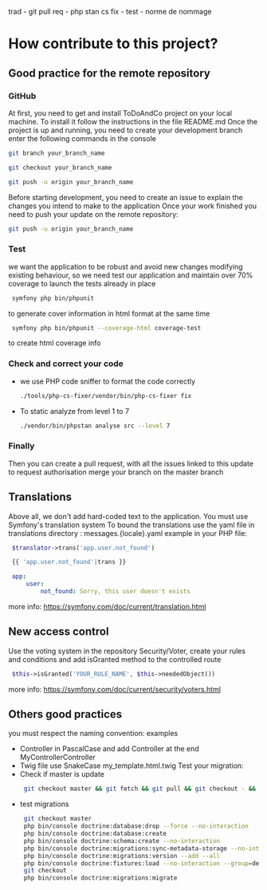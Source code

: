trad - git pull req - php stan cs fix - test - norme de nommage

# How contribute to this project?

## Good practice for the remote repository
### GitHub
At first, you need to get and install ToDoAndCo project on your local machine. 
To install it follow the instructions in the file README.md
Once the project is up and running, you need to create your development branch 
enter the following commands in the console
   ```bash
   git branch your_branch_name
   
   git checkout your_branch_name
   
   git push -u origin your_branch_name
   ```
Before starting development, you need to create an issue to explain the changes you intend to make to the application
Once your work finished you need to push your update on the remote repository:
   ```bash
   git push -u origin your_branch_name
   ```

### Test
we want the application to be robust and avoid new changes modifying existing behaviour, so
we need test our application and maintain over 70% coverage
to launch the tests already in place
   ```bash
    symfony php bin/phpunit
   ```  
to generate cover information in html format at the same time
   ```bash
    symfony php bin/phpunit --coverage-html coverage-test
   ``` 
to create html coverage info
### Check and correct your code
 - we use PHP code sniffer to format the code correctly
   ```bash
   ./tools/php-cs-fixer/vendor/bin/php-cs-fixer fix
   ``` 
 - To static analyze from level 1 to 7
   ```bash
   ./vendor/bin/phpstan analyse src --level 7
   ``` 
### Finally
Then you can create a pull request, with all the issues linked to this update to request authorisation merge 
your branch on the master branch
## Translations
Above all, we don't add hard-coded text to the application. You must use Symfony's translation system
To bound the translations use the yaml file in translations directory : messages.{locale}.yaml
example in your PHP file:
   ```php
    $translator->trans('app.user.not_found')
   ```
   ```php
    {{ 'app.user.not_found'|trans }}
   ```   
   ```yaml
    app:
        user:
            not_found: Sorry, this user doesn't exists
   ```
more info: https://symfony.com/doc/current/translation.html
## New access control
Use the voting system in the repository Security/Voter, create your rules and conditions and add 
isGranted method to the controlled route
   ```php
    $this->isGranted('YOUR_RULE_NAME', $this->neededObject())
   ```  
more info: https://symfony.com/doc/current/security/voters.html

## Others good practices
you must respect the naming convention:
examples
 - Controller in PascalCase and add Controller at the end MyControllerController
 - Twig file use SnakeCase my_template.html.twig
Test your migration:
 - Check if master is update
   ```bash
    git checkout master && git fetch && git pull && git checkout - && git rebase master
   ``` 
 - test migrations
   ```bash
    git checkout master
    php bin/console doctrine:database:drop --force --no-interaction
    php bin/console doctrine:database:create
    php bin/console doctrine:schema:create --no-interaction
    php bin/console doctrine:migrations:sync-metadata-storage --no-interaction
    php bin/console doctrine:migrations:version --add --all
    php bin/console doctrine:fixtures:load --no-interaction --group=dev
    git checkout -
    php bin/console doctrine:migrations:migrate
   ``` 
